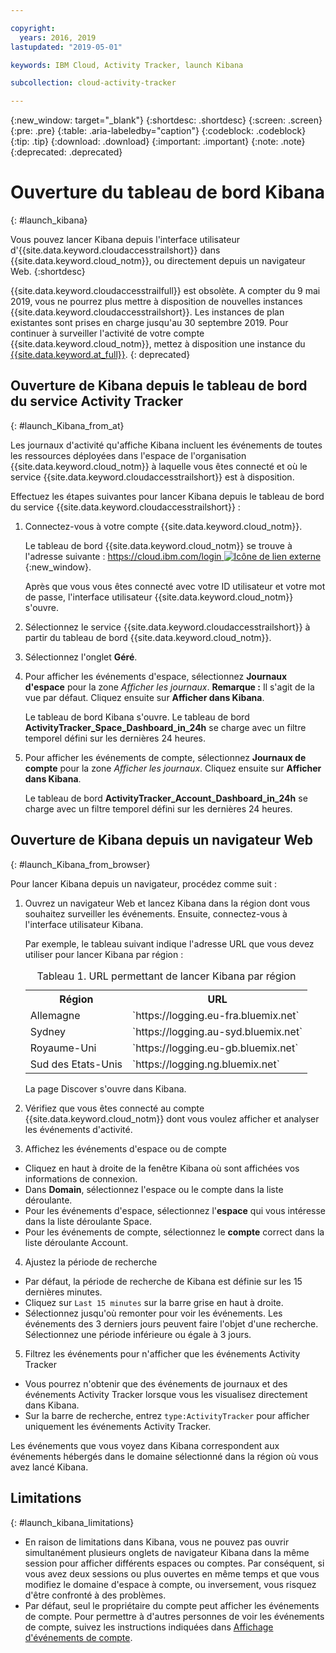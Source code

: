 ```yaml
---

copyright:
  years: 2016, 2019
lastupdated: "2019-05-01"

keywords: IBM Cloud, Activity Tracker, launch Kibana

subcollection: cloud-activity-tracker

---
```


{:new_window: target="_blank"}
{:shortdesc: .shortdesc}
{:screen: .screen}
{:pre: .pre}
{:table: .aria-labeledby="caption"}
{:codeblock: .codeblock}
{:tip: .tip}
{:download: .download}
{:important: .important}
{:note: .note}
{:deprecated: .deprecated}


# Ouverture du tableau de bord Kibana
{: #launch_kibana}

Vous pouvez lancer Kibana depuis l'interface utilisateur d'{{site.data.keyword.cloudaccesstrailshort}} dans {{site.data.keyword.cloud_notm}}, ou directement depuis un navigateur Web.
{:shortdesc}
   
{{site.data.keyword.cloudaccesstrailfull}} est obsolète. A compter du 9 mai 2019, vous ne pourrez plus mettre à disposition de nouvelles instances {{site.data.keyword.cloudaccesstrailshort}}. Les instances de plan existantes sont prises en charge jusqu'au 30 septembre 2019. Pour continuer à surveiller l'activité de votre compte {{site.data.keyword.cloud_notm}}, mettez à disposition une instance du [{{site.data.keyword.at_full}}](/docs/services/Activity-Tracker-with-LogDNA?topic=logdnaat-getting-started#getting-started).
{: deprecated}


##  Ouverture de Kibana depuis le tableau de bord du service Activity Tracker
{: #launch_Kibana_from_at}

Les journaux d'activité qu'affiche Kibana incluent les événements de toutes les ressources déployées dans l'espace de l'organisation {{site.data.keyword.cloud_notm}} à laquelle vous êtes connecté et où le service {{site.data.keyword.cloudaccesstrailshort}} est à disposition.

Effectuez les étapes suivantes pour lancer Kibana depuis le tableau de bord du service {{site.data.keyword.cloudaccesstrailshort}} :

1. Connectez-vous à votre compte {{site.data.keyword.cloud_notm}}.

    Le tableau de bord {{site.data.keyword.cloud_notm}} se trouve à l'adresse suivante : [https://cloud.ibm.com/login ![Icône de lien externe](../../../icons/launch-glyph.svg "Icône de lien externe")](https://cloud.ibm.com/login){:new_window}.
    
	Après que vous vous êtes connecté avec votre ID utilisateur et votre mot de passe, l'interface utilisateur {{site.data.keyword.cloud_notm}} s'ouvre.

2. Sélectionnez le service {{site.data.keyword.cloudaccesstrailshort}} à partir du tableau de bord {{site.data.keyword.cloud_notm}}. 
    
3. Sélectionnez l'onglet **Géré**.

4. Pour afficher les événements d'espace, sélectionnez **Journaux d'espace** pour la zone *Afficher les journaux*. **Remarque :** Il s'agit de la vue par défaut. Cliquez ensuite sur **Afficher dans Kibana**. 

    Le tableau de bord Kibana s'ouvre. Le tableau de bord **ActivityTracker_Space_Dashboard_in_24h** se charge avec un filtre temporel défini sur les dernières 24 heures.

5. Pour afficher les événements de compte, sélectionnez **Journaux de compte** pour la zone *Afficher les journaux*. Cliquez ensuite sur **Afficher dans Kibana**. 

    Le tableau de bord **ActivityTracker_Account_Dashboard_in_24h** se charge avec un filtre temporel défini sur les dernières 24 heures.
	
	
##  Ouverture de Kibana depuis un navigateur Web
{: #launch_Kibana_from_browser}

Pour lancer Kibana depuis un navigateur, procédez comme suit :

1. Ouvrez un navigateur Web et lancez Kibana dans la région dont vous souhaitez surveiller les événements. Ensuite, connectez-vous à l'interface utilisateur Kibana.
    
    Par exemple, le tableau suivant indique l'adresse URL que vous devez utiliser pour lancer Kibana par région :
      
    <table>
          <caption>Tableau 1. URL permettant de lancer Kibana par région</caption>
           <tr>
            <th>Région</th>
            <th>URL</th>
          </tr>
          <tr>
            <td>Allemagne</td>
            <td>`https://logging.eu-fra.bluemix.net`</td>
          </tr>
          <tr>
            <td>Sydney</td>
            <td>`https://logging.au-syd.bluemix.net` </td>
          </tr>
		  <tr>
            <td>Royaume-Uni</td>
            <td>`https://logging.eu-gb.bluemix.net`</td>
          </tr>
		  <tr>
            <td>Sud des Etats-Unis</td>
            <td>`https://logging.ng.bluemix.net`</td>
          </tr>
    </table>
	
	La page Discover s'ouvre dans Kibana.
	
2. Vérifiez que vous êtes connecté au compte {{site.data.keyword.cloud_notm}} dont vous voulez afficher et analyser les événements d'activité.

3. Affichez les événements d'espace ou de compte

* Cliquez en haut à droite de la fenêtre Kibana où sont affichées vos informations de connexion.
* Dans **Domain**, sélectionnez l'espace ou le compte dans la liste déroulante.
* Pour les événements d'espace, sélectionnez l'**espace** qui vous intéresse dans la liste déroulante Space.
* Pour les événements de compte, sélectionnez le **compte** correct dans la liste déroulante Account.

4. Ajustez la période de recherche

* Par défaut, la période de recherche de Kibana est définie sur les 15 dernières minutes.
* Cliquez sur `Last 15 minutes` sur la barre grise en haut à droite.
* Sélectionnez jusqu'où remonter pour voir les événements. Les événements des 3 derniers jours peuvent faire l'objet d'une recherche. Sélectionnez une période inférieure ou égale à 3 jours.

5. Filtrez les événements pour n'afficher que les événements Activity Tracker
* Vous pourrez n'obtenir que des événements de journaux et des événements Activity Tracker lorsque vous les visualisez directement dans Kibana.
* Sur la barre de recherche, entrez `type:ActivityTracker` pour afficher uniquement les événements Activity Tracker.

Les événements que vous voyez dans Kibana correspondent aux événements hébergés dans le domaine sélectionné dans la région où vous avez lancé Kibana.

## Limitations
{: #launch_kibana_limitations}

* En raison de limitations dans Kibana, vous ne pouvez pas ouvrir simultanément plusieurs onglets de navigateur Kibana dans la même session pour afficher différents espaces ou comptes. Par conséquent, si vous avez deux sessions ou plus ouvertes en même temps et que vous modifiez le domaine d'espace à compte, ou inversement, vous risquez d'être confronté à des problèmes.
* Par défaut, seul le propriétaire du compte peut afficher les événements de compte. Pour permettre à d'autres personnes de voir les événements de compte, suivez les instructions indiquées dans [Affichage d'événements de compte](/docs/services/cloud-activity-tracker?topic=cloud-activity-tracker-view_acc_events#view_acc_events).



